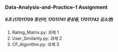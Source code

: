 ### Data-Analysis-and-Practice-1 Assignment
##### 6조 (17011709 정선아, 17011741 문성용, 17011742 김소영)
1) Rating_Matrix.py: 과제 1
2) User_Similarity.py: 과제 2
3) CF_Algorithm.py: 과제 3
